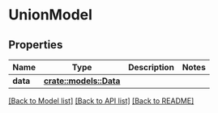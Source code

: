 # UnionModel

## Properties

Name | Type | Description | Notes
------------ | ------------- | ------------- | -------------
**data** | [**crate::models::Data**](Data.md) |  | 

[[Back to Model list]](../README.md#documentation-for-models) [[Back to API list]](../README.md#documentation-for-api-endpoints) [[Back to README]](../README.md)



